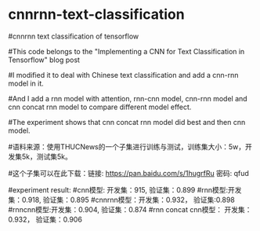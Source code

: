# cnnrnn-text-classification

#cnnrnn text classification of tensorflow

#This code belongs to the "Implementing a CNN for Text Classification in Tensorflow" blog post

#I modified it to deal with Chinese text classification and add a cnn-rnn model in it.

#And I add a rnn model with attention, rnn-cnn model, cnn-rnn model and cnn concat rnn model to compare different model effect.

#The experiment shows that cnn concat rnn model did best and then cnn model.

#语料来源：使用THUCNews的一个子集进行训练与测试，训练集大小：5w，开发集5k，测试集5k。

#这个子集可以在此下载：链接: https://pan.baidu.com/s/1hugrfRu 密码: qfud

#experiment result:
#cnn模型: 开发集：915, 验证集：0.899
#rnn模型:开发集：0.918, 验证集：0.895
#cnnrnn模型：开发集：0.932， 验证集:0.898
#rnncnn模型:开发集：0.904, 验证集：0.874
#rnn concat cnn模型： 开发集：0.932， 验证集：0.906

